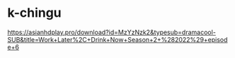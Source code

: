 # k-chingu
https://asianhdplay.pro/download?id=MzYzNzk2&typesub=dramacool-SUB&title=Work+Later%2C+Drink+Now+Season+2+%282022%29+episode+6
